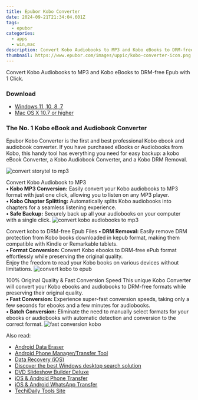 ```yaml
---
title: Epubor Kobo Converter
date: 2024-09-21T21:34:04.601Z
tags: 
  - epubor
categories: 
  - apps
  - win,mac
description: Convert Kobo Audiobooks to MP3 and Kobo eBooks to DRM-free Epub with 1 Click.
thumbnail: https://www.epubor.com/images/uppic/kobo-converter-icon.png
---
```


Convert Kobo Audiobooks to MP3 and Kobo eBooks to DRM-free Epub with 1 Click.

### Download

- [Windows 11, 10, 8, 7](https://secure.2checkout.com/order/checkout.php?QTY=1&AFFILIATE=108875&CART=1&CARD=2&DESIGN_TYPE=2&CURRENCY=USD&ORDERSTYLE=nLWooJa5iLg=&PAY_TYPE=PAYPAL&PRODS=45491065&OPTIONS45491065=LicenseALife)
- [Mac OS X 10.7 or higher](https://secure.2checkout.com/order/checkout.php?QTY=1&AFFILIATE=108875&CART=1&CARD=2&DESIGN_TYPE=2&CURRENCY=USD&ORDERSTYLE=nLWooJa5iLg=&PAY_TYPE=PAYPAL&PRODS=45491095&OPTIONS45491095=LicenseALife)

### The No. 1 Kobo eBook and Audiobook Converter

Epubor Kobo Converter is the first and best professional Kobo ebook and audiobook converter. If you have purchased eBooks or Audiobooks from Kobo, this handy tool has everything you need for easy backup: a kobo eBook Converter, a Kobo Audiobook Converter, and a Kobo DRM Removal.

![convert storytel to mp3](https://www.epubor.com/images/uppic/kobo-start-conversion.png)

Convert Kobo Audiobook to MP3  
**• Kobo MP3 Conversion:** Easily convert your Kobo audiobooks to MP3 format with just one click, allowing you to listen on any MP3 player.  
**• Kobo Chapter Splitting:** Automatically splits Kobo audiobooks into chapters for a seamless listening experience.  
**• Safe Backup:** Securely back up all your audiobooks on your computer with a single click. ![convert kobo audiobooks to mp3](https://www.epubor.com/images/uppic/kobo-to-mp3.png)

Convert kobo to DRM-free Epub Files **• DRM Removal:** Easily remove DRM protection from Kobo books downloaded in kepub format, making them compatible with Kindle or Remarkable tablets.  
**• Format Conversion:** Convert Kobo ebooks to DRM-free ePub format effortlessly while preserving the original quality.  
Enjoy the freedom to read your Kobo books on various devices without limitations. ![convert kobo to epub](https://www.epubor.com/images/uppic/convert-kob-to-epub-banner.png)

100% Original Quality & Fast Conversion Speed This unique Kobo Converter will convert your Kobo ebooks and audiobooks to DRM-free formats while preserving their original quality.  
**• Fast Conversion:** Experience super-fast conversion speeds, taking only a few seconds for ebooks and a few minutes for audiobooks.  
**• Batch Conversion:** Eliminate the need to manually select formats for your ebooks or audiobooks with automatic detection and conversion to the correct format. ![fast conversion kobo](https://www.epubor.com/images/uppic/fast-conversion-speed-kobo.png)

<ins class="adsbygoogle"
      style="display:block"
      data-ad-client="ca-pub-7571918770474297"
      data-ad-slot="8358498916"
      data-ad-format="auto"
      data-full-width-responsive="true"></ins>

<span class="atpl-alsoreadstyle">Also read:</span>
<div><ul>
<li><a href="https://tools.techidaily.com/wondershare/drfone/android-data-eraser/"><u>Android Data Eraser</u></a></li>
<li><a href="https://tools.techidaily.com/wondershare/drfone/android-transfer/"><u>Android Phone Manager/Transfer Tool</u></a></li>
<li><a href="https://tools.techidaily.com/wondershare/drfone/data-recovery-iphone/"><u>Data Recovery (iOS)</u></a></li>
<li><a href="https://tools.techidaily.com/copernic/download/"><u>Discover the best Windows desktop search solution</u></a></li>
<li><a href="https://tools.techidaily.com/wondershare/dvd-slideshow-builder-deluxe/download/"><u>DVD Slideshow Builder Deluxe</u></a></li>
<li><a href="https://tools.techidaily.com/wondershare/drfone/phone-switch/"><u>iOS & Android Phone Transfer</u></a></li>
<li><a href="https://tools.techidaily.com/wondershare/drfone/whatsapp-transfer/"><u>iOS & Android WhatsApp Transfer </u></a></li>
<li><a href="https://tools.techidaily.com/hello-world/"><u>TechiDaily Tools Site</u></a></li>
</ul></div>

